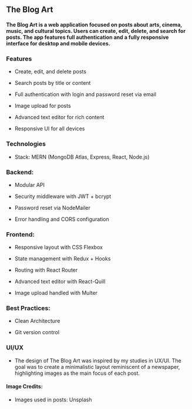 ## The Blog Art

#### The Blog Art is a web application focused on posts about arts, cinema, music, and cultural topics. Users can create, edit, delete, and search for posts. The app features full authentication and a fully responsive interface for desktop and mobile devices.

### Features

- Create, edit, and delete posts

- Search posts by title or content

- Full authentication with login and password reset via email

- Image upload for posts

- Advanced text editor for rich content

- Responsive UI for all devices

### Technologies

- Stack: MERN (MongoDB Atlas, Express, React, Node.js)

### Backend:

- Modular API

- Security middleware with JWT + bcrypt

- Password reset via NodeMailer

- Error handling and CORS configuration

### Frontend:

- Responsive layout with CSS Flexbox

- State management with Redux + Hooks

- Routing with React Router

- Advanced text editor with React-Quill

- Image upload handled with Multer

### Best Practices:

- Clean Architecture

- Git version control

### UI/UX

- The design of The Blog Art was inspired by my studies in UX/UI. The goal was to create a minimalistic layout reminiscent of a newspaper, highlighting images as the main focus of each post.


#### Image Credits: 

- Images used in posts: Unsplash
